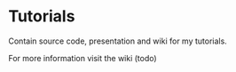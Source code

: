 Tutorials
=========

Contain source code, presentation and wiki for my tutorials.

For more information visit the wiki (todo)
